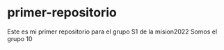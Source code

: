 # primer-repositorio
Este es mi primer repositorio para el grupo S1 de la mision2022
Somos el grupo 10  
